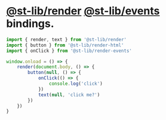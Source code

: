 # [@st-lib/render](https://www.npmjs.com/package/@st-lib/render) [@st-lib/events](https://www.npmjs.com/package/@st-lib/events) bindings.

```ts
import { render, text } from '@st-lib/render'
import { button } from '@st-lib/render-html'
import { onClick } from '@st-lib/render-events'

window.onload = () => {
	render(document.body, () => {
		button(null, () => {
			onClick(() => {
				console.log('click')
			})
			text(null, 'click me?')
		})
	})
}
```

